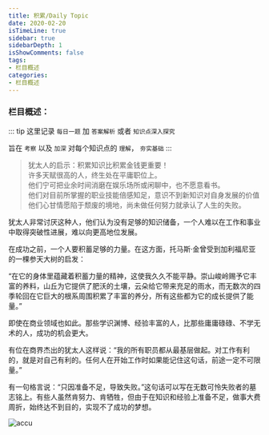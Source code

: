 ```yaml
---
title: 积累/Daily Topic
date: 2020-02-20
isTimeLine: true
sidebar: true
sidebarDepth: 1
isShowComments: false
tags:
- 栏目概述
categories:
- 栏目概述
---
```


### 栏目概述：

::: tip
这里记录 `每日一题` 加 `答案解析` 或者 `知识点深入探究` <br>

旨在 `考察` 以及 `加深` 对每个知识点的 `理解`， `夯实基础`
:::

> 犹太人的启示：积累知识比积累金钱更重要！<br>
> 许多天赋很高的人，终生处在平庸职位上。<br>
> 他们宁可把业余时间消磨在娱乐场所或闲聊中，也不愿意看书。<br>
> 他们对目前所掌握的职业技能倍感知足，意识不到新知识对自身发展的价值 <br>
> 他们心甘情愿陷于颓废的境地，尚未做任何努力就承认了人生的失败。

犹太人非常讨厌这种人，他们认为没有足够的知识储备，一个人难以在工作和事业中取得突破性进展，难以向更高地位发展。

在成功之前，一个人要积蓄足够的力量。在这方面，托马斯·金曾受到加利福尼亚的一棵参天大树的启发：

“在它的身体里蕴藏着积蓄力量的精神，这使我久久不能平静。崇山峻岭赐予它丰富的养料，山丘为它提供了肥沃的土壤，云朵给它带来充足的雨水，而无数次的四季轮回在它巨大的根系周围积累了丰富的养分，所有这些都为它的成长提供了能量。”

即使在商业领域也如此。那些学识渊博、经验丰富的人，比那些庸庸碌碌、不学无术的人，成功的机会更大。

有位在商界杰出的犹太人这样说：“我的所有职员都从最基层做起。对工作有利的，就是对自己有利的。任何人在开始工作时如果能记住这句话，前途一定不可限量。”

有一句格言说：“只因准备不足，导致失败。”这句话可以写在无数可怜失败者的墓志铭上。有些人虽然肯努力、肯牺牲，但由于在知识和经验上准备不足，做事大费周折，始终达不到目的，实现不了成功的梦想。


![accu](/my-vue-press-blog/img/accu/accu.jpeg)